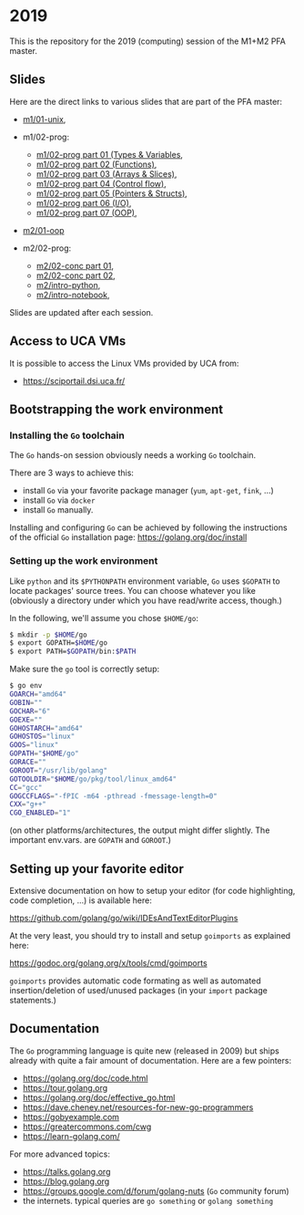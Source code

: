 # 2019

This is the repository for the 2019 (computing) session of the M1+M2 PFA master.

## Slides

Here are the direct links to various slides that are part of the PFA master:

- [m1/01-unix](https://talks.godoc.org/github.com/master-pfa-info/2019/m1/01-unix/talk.slide),
- m1/02-prog:
  - [m1/02-prog part 01 (Types & Variables](https://talks.godoc.org/github.com/master-pfa-info/2019/m1/02-prog/part-01.slide),
  - [m1/02-prog part 02 (Functions)](https://talks.godoc.org/github.com/master-pfa-info/2019/m1/02-prog/part-02.slide),
  - [m1/02-prog part 03 (Arrays & Slices)](https://talks.godoc.org/github.com/master-pfa-info/2019/m1/02-prog/part-03.slide),
  - [m1/02-prog part 04 (Control flow)](https://talks.godoc.org/github.com/master-pfa-info/2019/m1/02-prog/part-04.slide),
  - [m1/02-prog part 05 (Pointers & Structs)](https://talks.godoc.org/github.com/master-pfa-info/2019/m1/02-prog/part-05.slide),
  - [m1/02-prog part 06 (I/O)](https://talks.godoc.org/github.com/master-pfa-info/2019/m1/02-prog/part-06.slide),
  - [m1/02-prog part 07 (OOP)](https://talks.godoc.org/github.com/master-pfa-info/2019/m1/02-prog/part-07.slide),

- [m2/01-oop](https://talks.godoc.org/github.com/master-pfa-info/2019/m2/01-oop/part-01.slide)
- m2/02-prog:
  - [m2/02-conc part 01](https://talks.godoc.org/github.com/master-pfa-info/2019/m2/02-conc/part-01.slide),
  - [m2/02-conc part 02](https://talks.godoc.org/github.com/master-pfa-info/2019/m2/02-conc/part-02.slide),
  - [m2/intro-python](https://talks.godoc.org/github.com/master-pfa-info/2019/m2/python-101/intro.slide),
  - [m2/intro-notebook](https://talks.godoc.org/github.com/master-pfa-info/2019/m2/python-101/notebooks.slide),

Slides are updated after each session.

## Access to UCA VMs

It is possible to access the Linux VMs provided by UCA from:

- https://sciportail.dsi.uca.fr/

## Bootstrapping the work environment

### Installing the `Go` toolchain

The `Go` hands-on session obviously needs a working `Go` toolchain.

There are 3 ways to achieve this:
- install `Go` via your favorite package manager (`yum`, `apt-get`, `fink`, ...)
- install `Go` via `docker`
- install `Go` manually.

Installing and configuring `Go` can be achieved by following the instructions of the official `Go` installation page: https://golang.org/doc/install

### Setting up the work environment

Like `python` and its `$PYTHONPATH` environment variable, `Go` uses
`$GOPATH` to locate packages' source trees.
You can choose whatever you like (obviously a directory under which
you have read/write access, though.)

In the following, we'll assume you chose `$HOME/go`:

```sh
$ mkdir -p $HOME/go
$ export GOPATH=$HOME/go
$ export PATH=$GOPATH/bin:$PATH
```

Make sure the `go` tool is correctly setup:

```sh
$ go env
GOARCH="amd64"
GOBIN=""
GOCHAR="6"
GOEXE=""
GOHOSTARCH="amd64"
GOHOSTOS="linux"
GOOS="linux"
GOPATH="$HOME/go"
GORACE=""
GOROOT="/usr/lib/golang"
GOTOOLDIR="$HOME/go/pkg/tool/linux_amd64"
CC="gcc"
GOGCCFLAGS="-fPIC -m64 -pthread -fmessage-length=0"
CXX="g++"
CGO_ENABLED="1"
```

(on other platforms/architectures, the output might differ
slightly. The important env.vars. are `GOPATH` and `GOROOT`.)

## Setting up your favorite editor

Extensive documentation on how to setup your editor (for code
highlighting, code completion, ...) is available here:

 https://github.com/golang/go/wiki/IDEsAndTextEditorPlugins

At the very least, you should try to install and setup `goimports` as
explained here:

 https://godoc.org/golang.org/x/tools/cmd/goimports

`goimports` provides automatic code formating as well as automated
insertion/deletion of used/unused packages (in your `import` package
statements.)

## Documentation

The `Go` programming language is quite new (released in 2009) but
ships already with quite a fair amount of documentation.
Here are a few pointers:

- https://golang.org/doc/code.html
- https://tour.golang.org
- https://golang.org/doc/effective_go.html
- https://dave.cheney.net/resources-for-new-go-programmers
- https://gobyexample.com
- https://greatercommons.com/cwg
- https://learn-golang.com/

For more advanced topics:

- https://talks.golang.org
- https://blog.golang.org
- https://groups.google.com/d/forum/golang-nuts (`Go` community forum)
- the internets. typical queries are `go something` or `golang something`
